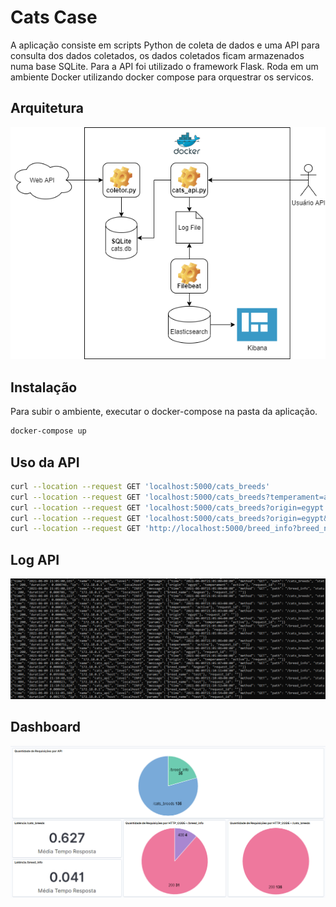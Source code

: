 # Cats Case

A aplicação consiste em scripts Python de coleta de dados e uma API para consulta dos dados coletados, os dados coletados ficam armazenados numa base SQLite.
Para a API foi utilizado o framework Flask. Roda em um ambiente Docker utilizando docker compose para orquestrar os servicos.

## Arquitetura

![](imagens/arquitetura.png)

## Instalação

Para subir o ambiente, executar o docker-compose na pasta da aplicação.

```bash
docker-compose up
```

## Uso da API

```bash
curl --location --request GET 'localhost:5000/cats_breeds'
curl --location --request GET 'localhost:5000/cats_breeds?temperament=active'
curl --location --request GET 'localhost:5000/cats_breeds?origin=egypt'
curl --location --request GET 'localhost:5000/cats_breeds?origin=egypt&temperament=active'
curl --location --request GET 'http://localhost:5000/breed_info?breed_name=aegean'
```
## Log API

![](/imagens/api_log.png)

## Dashboard

![](imagens/dashboard.png)
